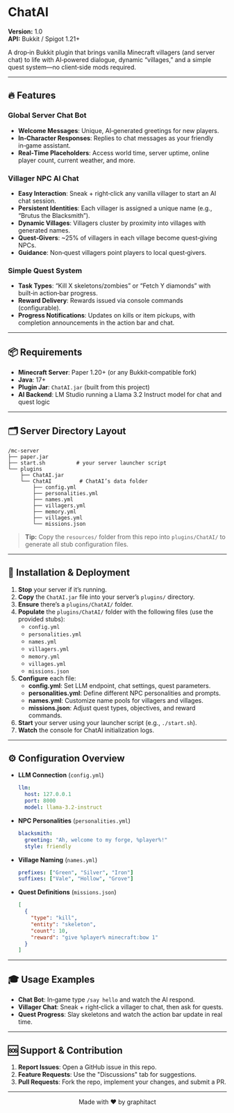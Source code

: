 # ChatAI

**Version:** 1.0  
**API:** Bukkit / Spigot 1.21+

A drop‑in Bukkit plugin that brings vanilla Minecraft villagers (and server chat) to life with AI‑powered dialogue, dynamic “villages,” and a simple quest system—no client‑side mods required.

---

## 🔥 Features

### Global Server Chat Bot

- **Welcome Messages**: Unique, AI‑generated greetings for new players.
- **In‑Character Responses**: Replies to chat messages as your friendly in‑game assistant.
- **Real‑Time Placeholders**: Access world time, server uptime, online player count, current weather, and more.

### Villager NPC AI Chat

- **Easy Interaction**: Sneak + right‑click any vanilla villager to start an AI chat session.
- **Persistent Identities**: Each villager is assigned a unique name (e.g., “Brutus the Blacksmith”).
- **Dynamic Villages**: Villagers cluster by proximity into villages with generated names.
- **Quest‑Givers**: ~25% of villagers in each village become quest‑giving NPCs.
- **Guidance**: Non‑quest villagers point players to local quest‑givers.

### Simple Quest System

- **Task Types**: “Kill X skeletons/zombies” or “Fetch Y diamonds” with built‑in action‑bar progress.
- **Reward Delivery**: Rewards issued via console commands (configurable).
- **Progress Notifications**: Updates on kills or item pickups, with completion announcements in the action bar and chat.

---

## 📦 Requirements

- **Minecraft Server**: Paper 1.20+ (or any Bukkit‑compatible fork)
- **Java**: 17+
- **Plugin Jar**: `ChatAI.jar` (built from this project)
- **AI Backend**: LM Studio running a Llama 3.2 Instruct model for chat and quest logic

---

## 🗂️ Server Directory Layout

```
/mc-server
├── paper.jar
├── start.sh          # your server launcher script
└── plugins
    ├── ChatAI.jar
    └── ChatAI         # ChatAI’s data folder
        ├── config.yml
        ├── personalities.yml
        ├── names.yml
        ├── villagers.yml
        ├── memory.yml
        ├── villages.yml
        └── missions.json
```

> **Tip:** Copy the `resources/` folder from this repo into `plugins/ChatAI/` to generate all stub configuration files.

---

## 🚀 Installation & Deployment

1. **Stop** your server if it’s running.
2. **Copy** the `ChatAI.jar` file into your server’s `plugins/` directory.
3. **Ensure** there’s a `plugins/ChatAI/` folder.
4. **Populate** the `plugins/ChatAI/` folder with the following files (use the provided stubs):
   - `config.yml`
   - `personalities.yml`
   - `names.yml`
   - `villagers.yml`
   - `memory.yml`
   - `villages.yml`
   - `missions.json`
5. **Configure** each file:
   - **config.yml**: Set LLM endpoint, chat settings, quest parameters.
   - **personalities.yml**: Define different NPC personalities and prompts.
   - **names.yml**: Customize name pools for villagers and villages.
   - **missions.json**: Adjust quest types, objectives, and reward commands.
6. **Start** your server using your launcher script (e.g., `./start.sh`).
7. **Watch** the console for ChatAI initialization logs.

---

## ⚙️ Configuration Overview

- **LLM Connection** (`config.yml`)
  ```yaml
  llm:
    host: 127.0.0.1
    port: 8000
    model: llama-3.2-instruct
  ```
- **NPC Personalities** (`personalities.yml`)
  ```yaml
  blacksmith:
    greeting: "Ah, welcome to my forge, %player%!"
    style: friendly
  ```
- **Village Naming** (`names.yml`)
  ```yaml
  prefixes: ["Green", "Silver", "Iron"]
  suffixes: ["Vale", "Hollow", "Grove"]
  ```
- **Quest Definitions** (`missions.json`)
  ```json
  [
    {
      "type": "kill",
      "entity": "skeleton",
      "count": 10,
      "reward": "give %player% minecraft:bow 1"
    }
  ]
  ```

---

## 🎓 Usage Examples

- **Chat Bot**: In‑game type `/say hello` and watch the AI respond.
- **Villager Chat**: Sneak + right‑click a villager to chat, then ask for quests.
- **Quest Progress**: Slay skeletons and watch the action bar update in real time.

---

## 🆘 Support & Contribution

1. **Report Issues**: Open a GitHub issue in this repo.
2. **Feature Requests**: Use the "Discussions" tab for suggestions.
3. **Pull Requests**: Fork the repo, implement your changes, and submit a PR.

---

<center>Made with ❤️ by graphitact</center>
